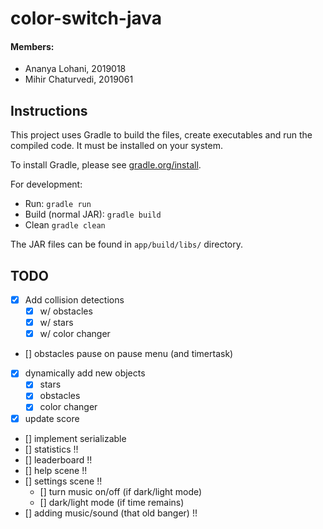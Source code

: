 # color-switch-java

#### Members:

- Ananya Lohani, 2019018
- Mihir Chaturvedi, 2019061

## Instructions

This project uses Gradle to build the files, create executables and run the compiled code. It must be installed on your system.

To install Gradle, please see [gradle.org/install](https://gradle.org/install/).

For development:

- Run: `gradle run`
- Build (normal JAR): `gradle build`
- Clean `gradle clean`

The JAR files can be found in `app/build/libs/` directory.

## TODO

- [x] Add collision detections
  - [x] w/ obstacles
  - [x] w/ stars
  - [x] w/ color changer
- [] obstacles pause on pause menu (and timertask)
- [x] dynamically add new objects
  - [x] stars
  - [x] obstacles
  - [x] color changer
- [x] update score
- [] implement serializable
- [] statistics !!
- [] leaderboard !!
- [] help scene !!
- [] settings scene !!
  - [] turn music on/off (if dark/light mode)
  - [] dark/light mode (if time remains)
- [] adding music/sound (that old banger) !!
